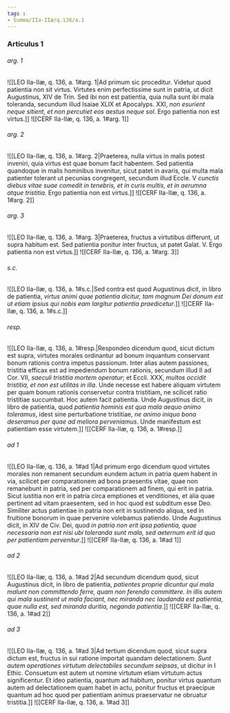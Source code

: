 ```yaml
---
tags : 
- Summa/IIa-IIæ/q.136/a.1
---
```


### Articulus 1

###### arg. 1
![[LEO IIa-IIæ, q. 136, a. 1#arg. 1|Ad primum sic proceditur. Videtur quod patientia non sit virtus. Virtutes enim perfectissime sunt in patria, ut dicit Augustinus, XIV de Trin. Sed ibi non est patientia, quia nulla sunt ibi mala toleranda, secundum illud Isaiae XLIX et Apocalyps. XXI, *non esurient neque sitient, et non percutiet eos aestus neque sol*. Ergo patientia non est virtus.]]
![[CERF IIa-IIæ, q. 136, a. 1#arg. 1]]

###### arg. 2
![[LEO IIa-IIæ, q. 136, a. 1#arg. 2|Praeterea, nulla virtus in malis potest inveniri, quia virtus est quae bonum facit habentem. Sed patientia quandoque in malis hominibus invenitur, sicut patet in avaris, qui multa mala patienter tolerant ut pecunias congregent, secundum illud Eccle. V *cunctis diebus vitae suae comedit in tenebris, et in curis multis, et in aerumna atque tristitia*. Ergo patientia non est virtus.]]
![[CERF IIa-IIæ, q. 136, a. 1#arg. 2]]

###### arg. 3
![[LEO IIa-IIæ, q. 136, a. 1#arg. 3|Praeterea, fructus a virtutibus differunt, ut supra habitum est. Sed patientia ponitur inter fructus, ut patet Galat. V. Ergo patientia non est virtus.]]
![[CERF IIa-IIæ, q. 136, a. 1#arg. 3]]

###### s.c.
![[LEO IIa-IIæ, q. 136, a. 1#s.c.|Sed contra est quod Augustinus dicit, in libro de patientia, *virtus animi quae patientia dicitur, tam magnum Dei donum est ut etiam ipsius qui nobis eam largitur patientia praedicetur*.]]
![[CERF IIa-IIæ, q. 136, a. 1#s.c.]]

###### resp.
![[LEO IIa-IIæ, q. 136, a. 1#resp.|Respondeo dicendum quod, sicut dictum est supra, virtutes morales ordinantur ad bonum inquantum conservant bonum rationis contra impetus passionum. Inter alias autem passiones, tristitia efficax est ad impediendum bonum rationis, secundum illud II ad Cor. VII, *saeculi tristitia mortem operatur*; et Eccli. XXX, *multos occidit tristitia, et non est utilitas in illa*. Unde necesse est habere aliquam virtutem per quam bonum rationis conservetur contra tristitiam, ne scilicet ratio tristitiae succumbat. Hoc autem facit patientia. Unde Augustinus dicit, in libro de patientia, quod *patientia hominis est qua mala aequo animo toleramus*, idest sine perturbatione tristitiae, *ne animo iniquo bona deseramus per quae ad meliora perveniamus*. Unde manifestum est patientiam esse virtutem.]]
![[CERF IIa-IIæ, q. 136, a. 1#resp.]]

###### ad 1
![[LEO IIa-IIæ, q. 136, a. 1#ad 1|Ad primum ergo dicendum quod virtutes morales non remanent secundum eundem actum in patria quem habent in via, scilicet per comparationem ad bona praesentis vitae, quae non remanebunt in patria, sed per comparationem ad finem, qui erit in patria. Sicut iustitia non erit in patria circa emptiones et venditiones, et alia quae pertinent ad vitam praesentem, sed in hoc quod est subditum esse Deo. Similiter actus patientiae in patria non erit in sustinendo aliqua, sed in fruitione bonorum in quae pervenire volebamus patiendo. Unde Augustinus dicit, in XIV de Civ. Dei, quod *in patria non erit ipsa patientia, quae necessaria non est nisi ubi toleranda sunt mala, sed aeternum erit id quo per patientiam pervenitur*.]]
![[CERF IIa-IIæ, q. 136, a. 1#ad 1]]

###### ad 2
![[LEO IIa-IIæ, q. 136, a. 1#ad 2|Ad secundum dicendum quod, sicut Augustinus dicit, in libro de patientia, *patientes proprie dicuntur qui mala malunt non committendo ferre, quam non ferendo committere. In illis autem qui mala sustinent ut mala faciant, nec miranda nec laudanda est patientia, quae nulla est, sed miranda duritia, neganda patientia*.]]
![[CERF IIa-IIæ, q. 136, a. 1#ad 2]]

###### ad 3
![[LEO IIa-IIæ, q. 136, a. 1#ad 3|Ad tertium dicendum quod, sicut supra dictum est, fructus in sui ratione importat quandam delectationem. *Sunt autem operationes virtutum delectabiles secundum seipsas*, ut dicitur in I Ethic. Consuetum est autem ut nomine virtutum etiam virtutum actus significentur. Et ideo patientia, quantum ad habitum, ponitur virtus quantum autem ad delectationem quam habet in actu, ponitur fructus et praecipue quantum ad hoc quod per patientiam animus praeservatur ne obruatur tristitia.]]
![[CERF IIa-IIæ, q. 136, a. 1#ad 3]]

